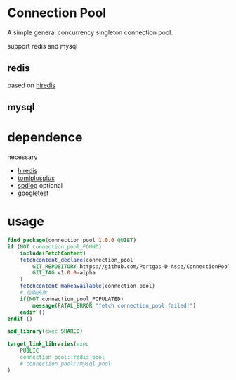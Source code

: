 # Connection Pool

A simple general concurrency singleton connection pool.

support redis and mysql

## redis
based on [hiredis](https://github.com/redis/hiredis) 

## mysql

# dependence
necessary
- [hiredis](https://github.com/redis/hiredis)
- [tomlplusplus](https://github.com/marzer/tomlplusplus)
- [spdlog](https://github.com/gabime/spdlog)
optional
- [googletest](https://github.com/google/googletest)

# usage
```cmake
find_package(connection_pool 1.0.0 QUIET)
if (NOT connection_pool_FOUND)
    include(FetchContent)
    fetchcontent_declare(connection_pool
        GIT_REPOSITORY https://github.com/Portgas-D-Asce/ConnectionPool.git
        GIT_TAG v1.0.0-alpha
    )
    fetchcontent_makeavailable(connection_pool)
    # 拉取失败
    if(NOT connection_pool_POPULATED)
        message(FATAL_ERROR "fetch connection_pool failed!")
    endif ()
endif ()

add_library(exec SHARED)

target_link_libraries(exec
    PUBLIC
    connection_pool::redis_pool
    # connection_pool::mysql_pool
)
```
